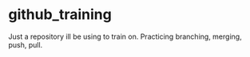 # github_training
Just a repository ill be using to train on. Practicing branching, merging, push, pull.

